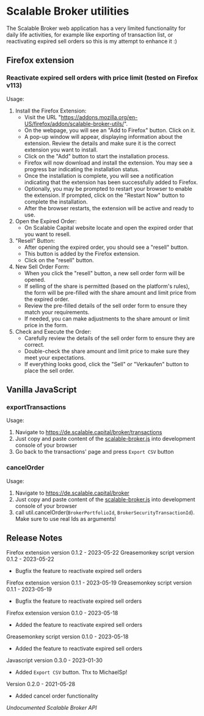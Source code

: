 # Scalable Broker utilities

The Scalable Broker web application has a very limited functionality for daily life activities, for example like exporting of transaction list, or reactivating expired sell orders
so this is my attempt to enhance it :)

## Firefox extension
### Reactivate expired sell orders with price limit (tested on Firefox v113)
Usage:
1. Install the Firefox Extension:
   - Visit the URL "https://addons.mozilla.org/en-US/firefox/addon/scalable-broker-utils/".
   - On the webpage, you will see an "Add to Firefox" button. Click on it.
   - A pop-up window will appear, displaying information about the extension. Review the details and make sure it is the correct extension you want to install.
   - Click on the "Add" button to start the installation process.
   - Firefox will now download and install the extension. You may see a progress bar indicating the installation status.
   - Once the installation is complete, you will see a notification indicating that the extension has been successfully added to Firefox.
   - Optionally, you may be prompted to restart your browser to enable the extension. If prompted, click on the "Restart Now" button to complete the installation.
   - After the browser restarts, the extension will be active and ready to use.
2. Open the Expired Order:
   - On Scalable Capital website locate and open the expired order that you want to resell.
3. "Resell" Button:
   - After opening the expired order, you should see a "resell" button.
   - This button is added by the Firefox extension.
   - Click on the "resell" button.
4. New Sell Order Form:
   - When you click the "resell" button, a new sell order form will be opened.
   - If selling of the share is permitted (based on the platform's rules), the form will be pre-filled with the share amount and limit price from the expired order.
   - Review the pre-filled details of the sell order form to ensure they match your requirements.
   - If needed, you can make adjustments to the share amount or limit price in the form.
5. Check and Execute the Order:
   - Carefully review the details of the sell order form to ensure they are correct.
   - Double-check the share amount and limit price to make sure they meet your expectations.
   - If everything looks good, click the "Sell" or "Verkaufen" button to place the sell order.

## Vanilla JavaScript
### exportTransactions

Usage:
1. Navigate to https://de.scalable.capital/broker/transactions
2. Just copy and paste content of the [scalable-broker.js](src/scalable-broker.js) into development console of your browser
3. Go back to the transactions' page and press `Export CSV` button    

### cancelOrder

Usage:
1. Navigate to https://de.scalable.capital/broker
2. Just copy and paste content of the [scalable-broker.js](src/scalable-broker.js) into development console of your browser
3. call util.cancelOrder(`BrokerPortfolioId`, `BrokerSecurityTransactionId`). Make sure to use real Ids as arguments!

## Release Notes

Firefox extension version 0.1.2 - 2023-05-22
Greasemonkey script version 0.1.2 - 2023-05-22

+ Bugfix the feature to reactivate expired sell orders

Firefox extension version 0.1.1 - 2023-05-19
Greasemonkey script version 0.1.1 - 2023-05-19

+ Bugfix the feature to reactivate expired sell orders

Firefox extension version 0.1.0 - 2023-05-18

+ Added the feature to reactivate expired sell orders

Greasemonkey script version 0.1.0 - 2023-05-18

+ Added the feature to reactivate expired sell orders

Javascript version 0.3.0 - 2023-01-30

+ Added `Export CSV` button. Thx to MichaelSp!

Version 0.2.0 - 2021-05-28

+ Added cancel order functionality


*Undocumented Scalable Broker API*
